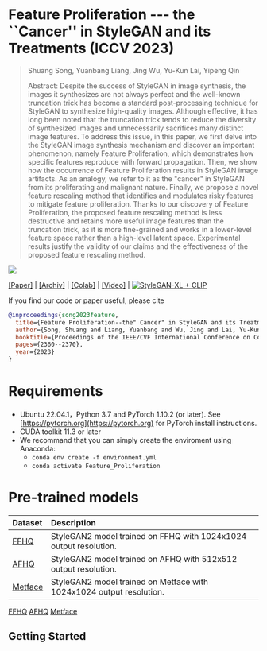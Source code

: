 # Feature Proliferation --- the ``Cancer'' in StyleGAN and its Treatments (ICCV 2023)





> Shuang Song, Yuanbang Liang, Jing Wu, Yu-Kun Lai, Yipeng Qin 
>
>Abstract: Despite the success of StyleGAN in image synthesis, the images it synthesizes are not always perfect and the well-known truncation trick has become a standard post-processing technique for StyleGAN to synthesize high-quality images. Although effective, it has long been noted that the truncation trick tends to reduce the diversity of synthesized images and unnecessarily sacrifices many distinct image features. To address this issue, in this paper, we first delve into the StyleGAN image synthesis mechanism and discover an important phenomenon, namely Feature Proliferation, which demonstrates how specific features reproduce with forward propagation. Then, we show how the occurrence of Feature Proliferation results in StyleGAN image artifacts. As an analogy, we refer to it as the "cancer" in StyleGAN from its proliferating and malignant nature. Finally, we propose a novel feature rescaling method that identifies and modulates risky features to mitigate feature proliferation. Thanks to our discovery of Feature Proliferation, the proposed feature rescaling method is less destructive and retains more useful image features than the truncation trick, as it is more fine-grained and works in a lower-level feature space rather than a high-level latent space. Experimental results justify the validity of our claims and the effectiveness of the proposed feature rescaling method. <br>

![](https://github.com/songc42/Feature-proliferation/blob/main/Impact_feature_proliferation.png)

[[Paper]](https://openaccess.thecvf.com/content/ICCV2023/html/Song_Feature_Proliferation_--_the_Cancer_in_StyleGAN_and_its_Treatments_ICCV_2023_paper.html) | 
[[Archiv]](https://openaccess.thecvf.com/content/ICCV2023/html/Song_Feature_Proliferation_--_the_Cancer_in_StyleGAN_and_its_Treatments_ICCV_2023_paper.html) | 
[[Colab]](https://openaccess.thecvf.com/content/ICCV2023/html/Song_Feature_Proliferation_--_the_Cancer_in_StyleGAN_and_its_Treatments_ICCV_2023_paper.html) | 
[[Video]](https://openaccess.thecvf.com/content/ICCV2023/html/Song_Feature_Proliferation_--_the_Cancer_in_StyleGAN_and_its_Treatments_ICCV_2023_paper.html) |
[![StyleGAN-XL + CLIP](https://colab.research.google.com/assets/colab-badge.svg)](https://colab.research.google.com/github/CasualGANPapers/unconditional-StyleGANXL-CLIP/blob/main/StyleganXL%2BCLIP.ipynb)

If you find our code or paper useful, please cite 
```bibtex
@inproceedings{song2023feature,  
  title={Feature Proliferation--the" Cancer" in StyleGAN and its Treatments},  
  author={Song, Shuang and Liang, Yuanbang and Wu, Jing and Lai, Yu-Kun and Qin, Yipeng},  
  booktitle={Proceedings of the IEEE/CVF International Conference on Computer Vision},  
  pages={2360--2370},  
  year={2023}     
}
```
                





Requirements
==

*  Ubuntu 22.04.1，Python 3.7 and PyTorch 1.10.2 (or later). See [https://pytorch.org](https://pytorch.org) for PyTorch install instructions.
*  CUDA toolkit 11.3 or later
*  We recommand that you can simply create the enviroment using Anaconda:
   * `conda env create -f environment.yml`
   * `conda activate Feature_Proliferation`

Pre-trained models
==

| Dataset | Description
| :--- | :----------
|[FFHQ]([https://drive.google.com/file/d/1EM87UquaoQmk17Q8d5kYIAHqu0dkYqdT/view?usp=sharing](https://drive.google.com/file/d/17OU6C76FIol3ggdGXGUBwjhF3hGSF9V4/view?usp=sharing)) | StyleGAN2 model trained on FFHQ with 1024x1024 output resolution.
|[AFHQ](https://drive.google.com/file/d/17OU6C76FIol3ggdGXGUBwjhF3hGSF9V4/view?usp=drive_link) | StyleGAN2 model trained on AFHQ with 512x512 output resolution.
|[Metface](https://drive.google.com/file/d/1z6IVVaCJuFTksKwp1CM3emWOVHbrBip-/view?usp=sharing) | StyleGAN2 model trained on Metface with 1024x1024 output resolution.


[FFHQ](https://drive.google.com/file/d/17OU6C76FIol3ggdGXGUBwjhF3hGSF9V4/view?usp=sharing)
[AFHQ](https://drive.google.com/file/d/17OU6C76FIol3ggdGXGUBwjhF3hGSF9V4/view?usp=drive_link)
[Metface](https://drive.google.com/file/d/1-mkYHLi9UaU6L5VxTMY_3ihP6bNUhP-h/view?usp=sharing)

Getting Started
----


